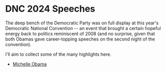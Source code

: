 # DNC 2024 Speeches

The deep bench of the Democratic Party was on full display at this year's Democratic National Convention -- an event that 
brought a certain hopeful energy back to politics reminiscent of 2008 (and no surprise, given that both Obamas gave career-topping
speeches on the second night of the convention).

I'll aim to collect some of the many highlights here.

* [Michelle Obama](https://github.com/doctorparadox/historical-texts/blob/master/speeches/dnc2024/michelle-obama-speech.txt)
